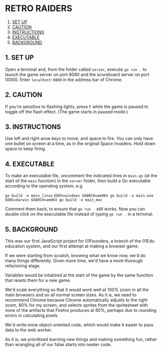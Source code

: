 # RETRO RAIDERS

1. [SET UP](#1-set-up)
2. [CAUTION](#2-caution)
3. [INSTRUCTIONS](#-instructions)
4. [EXECUTABLE](#-executable)
5. [BACKGROUND](#-background)

## 1. SET UP

Open a terminal and, from the folder called `server`, execute `go run .` to launch the game server on port 8080 and the scoreboard server on port 10000. Enter `localhost:8080` in the address bar of Chrome.

## 2. CAUTION

If you're sensitive to flashing lights, press `F` while the game is paused to toggle off the flash effect. (The game starts in paused mode.)

## 3. INSTRUCTIONS

Use left and right arow keys to move, and space to fire. You can only have one bullet on screen at a time, as in the original Space Invaders. Hold down space to keep firing.

## 4. EXECUTABLE

To make an executable file, uncomment the indicated lines in `main.go` (at the start of the `main` function) in the `server` folder, then build a Go executable according to the operating system, e.g.

`go build -o main_linux`
`GOOS=windows GOARCH=amd64 go build -o main.exe`
`GOOS=darwin GOARCH=amd64 go build -o main_mac`

Comment them back, to ensure that `go run .` still works. Now you can double click on the executable file instead of typing `go run .` in a terminal.

## 5. BACKGROUND

This was our first JavaScript project for 01Founders, a branch of the 01Edu education system, and our first attempt at making a browser game.

If we were starting from scratch, knowing what we know now, we'd do many things differently. Given more time, we'd have a more thorough refactoring stage.

Variables would be intialized at the start of the game by the same function that resets them for a new game.

We'd scale everything so that it would work well at 100% zoom in all the main browsers and on all normal screen sizes. As it is, we need to recommend Chrome because Chrome automatically adjusts to the right zoom, 80% for my screen, and selects sprites from the spritesheet with none of the artifacts that Firefox produces at 80%, perhaps due to rounding errors in calculating pixels.

We'd write more object-oriented code, which would make it easier to pass data to the web worker.

As it is, we prioritized learning new things and making something fun, rather than wrangling all of our false starts into neater code.